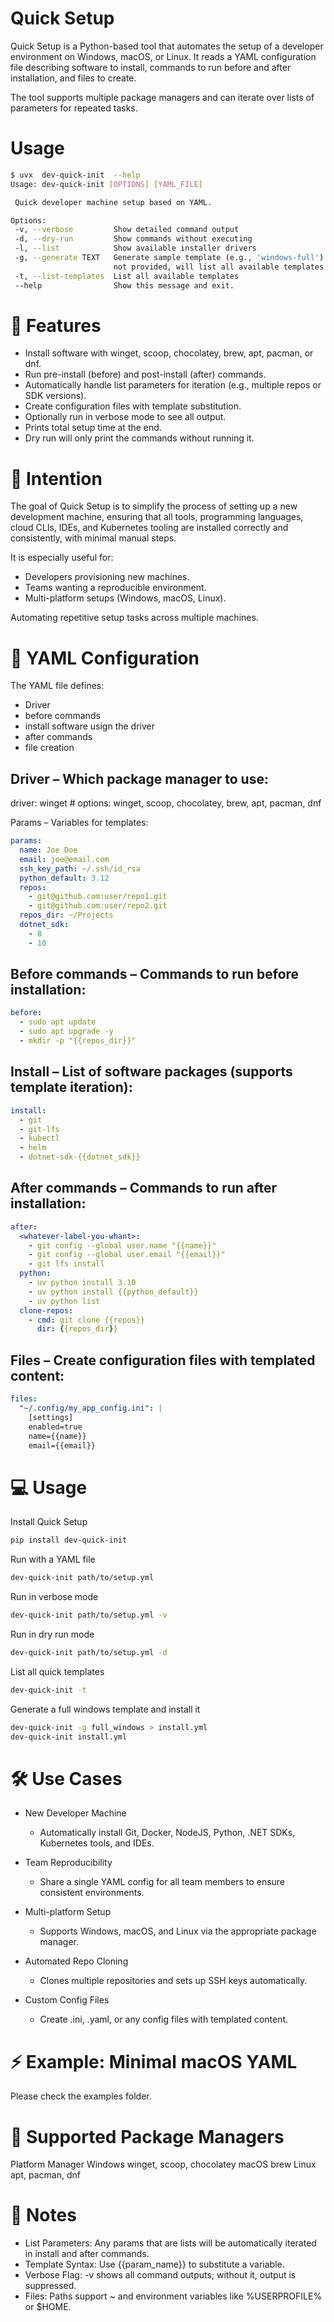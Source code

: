 # Quick Setup

Quick Setup is a Python-based tool that automates the setup of a developer environment on 
Windows, macOS, or Linux. It reads a YAML configuration file describing software to install,
commands to run before and after installation, and files to create.

The tool supports multiple package managers and can iterate over lists of parameters for repeated tasks.

# Usage
 ```bash
$ uvx  dev-quick-init  --help     
Usage: dev-quick-init [OPTIONS] [YAML_FILE]

  Quick developer machine setup based on YAML.

Options:
  -v, --verbose         Show detailed command output
  -d, --dry-run         Show commands without executing
  -l, --list            Show available installer drivers
  -g, --generate TEXT   Generate sample template (e.g., 'windows-full'). If
                        not provided, will list all available templates.
  -t, --list-templates  List all available templates
  --help                Show this message and exit.
 ```

# 🚀 Features

* Install software with winget, scoop, chocolatey, brew, apt, pacman, or dnf.
* Run pre-install (before) and post-install (after) commands.
* Automatically handle list parameters for iteration (e.g., multiple repos or SDK versions).
* Create configuration files with template substitution.
* Optionally run in verbose mode to see all output.
* Prints total setup time at the end.
* Dry run will only print the commands without running it.

# 🎯 Intention

The goal of Quick Setup is to simplify the process of setting up a new development machine, ensuring that all tools, programming languages, cloud CLIs, IDEs, and Kubernetes tooling are installed correctly and consistently, with minimal manual steps.

It is especially useful for:

* Developers provisioning new machines.
* Teams wanting a reproducible environment.
* Multi-platform setups (Windows, macOS, Linux).

Automating repetitive setup tasks across multiple machines.

# 📄 YAML Configuration

The YAML file defines:
* Driver
* before commands
* install software usign the driver
* after commands
* file creation


## Driver – Which package manager to use:

driver: winget  # options: winget, scoop, chocolatey, brew, apt, pacman, dnf


Params – Variables for templates:
```yaml
params:
  name: Joe Doe
  email: joe@email.com
  ssh_key_path: ~/.ssh/id_rsa
  python_default: 3.12
  repos:
    - git@github.com:user/repo1.git
    - git@github.com:user/repo2.git
  repos_dir: ~/Projects
  dotnet_sdk:
    - 8
    - 10
```

## Before commands – Commands to run before installation:
```yaml
before:
  - sudo apt update
  - sudo apt upgrade -y
  - mkdir -p "{{repos_dir}}"
```

## Install – List of software packages (supports template iteration):

```yaml
install:
  - git
  - git-lfs
  - kubectl
  - helm
  - dotnet-sdk-{{dotnet_sdk}}
```

## After commands – Commands to run after installation:

```yaml
after:
  <whatever-label-you-whant>:
    - git config --global user.name "{{name}}"
    - git config --global user.email "{{email}}"
    - git lfs install
  python:
    - uv python install 3.10
    - uv python install {{python_default}}
    - uv python list
  clone-repos:
    - cmd: git clone {{repos}}
      dir: {{repos_dir}}
```

## Files – Create configuration files with templated content:

```yaml
files:
  "~/.config/my_app_config.ini": |
    [settings]
    enabled=true
    name={{name}}
    email={{email}}
```

# 💻 Usage

Install Quick Setup
```bash
pip install dev-quick-init
```

Run with a YAML file
```bash
dev-quick-init path/to/setup.yml
```

Run in verbose mode
```bash
dev-quick-init path/to/setup.yml -v
```

Run in dry run mode
```bash
dev-quick-init path/to/setup.yml -d
```

List all quick templates
```bash
dev-quick-init -t
```

Generate a full windows template and install it
```bash
dev-quick-init -g full_windows > install.yml
dev-quick-init install.yml
```

# 🛠 Use Cases

* New Developer Machine
  - Automatically install Git, Docker, NodeJS, Python, .NET SDKs, Kubernetes tools, and IDEs.

* Team Reproducibility
  - Share a single YAML config for all team members to ensure consistent environments.

* Multi-platform Setup
  - Supports Windows, macOS, and Linux via the appropriate package manager.

* Automated Repo Cloning
  - Clones multiple repositories and sets up SSH keys automatically.

* Custom Config Files
  - Create .ini, .yaml, or any config files with templated content.

# ⚡ Example: Minimal macOS YAML
Please check the examples folder.

# 🔧 Supported Package Managers
Platform	Manager
Windows	winget, scoop, chocolatey
macOS	brew
Linux	apt, pacman, dnf

# 📌 Notes
* List Parameters: Any params that are lists will be automatically iterated in install and after commands.
* Template Syntax: Use {{param_name}} to substitute a variable.
* Verbose Flag: -v shows all command outputs; without it, output is suppressed.
* Files: Paths support ~ and environment variables like %USERPROFILE% or $HOME.